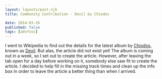 ```yaml
---
layout: layouts/post.njk
title: Community Contribution - Devil by Chiodos

date: 2014-03-26
published: false
tags: [advfoss]
---
```


I went to Wikipedia to find out the details for the latest album by [Chiodos](https://en.wikipedia.org/wiki/Chiodos), known as [Devil](https://en.wikipedia.org/wiki/Devil_(Chiodos_album)). But alas, the article did not exist yet! The album is coming out in a week, so I set out to create the article. However, after leaving the tab open for a day before working on it, somebody else saw fit to create the article. I decided to help fill in the missing track times and clean up the info box in order to leave the article a better thing than when I arrived.
